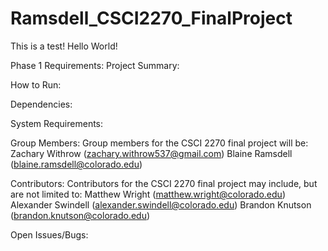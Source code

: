 # Ramsdell_CSCI2270_FinalProject
This is a test! Hello World! 

Phase 1 Requirements:
Project Summary:


How to Run:


Dependencies:


System Requirements:


Group Members:
Group members for the CSCI 2270 final project will be:
Zachary Withrow (zachary.withrow537@gmail.com)
Blaine Ramsdell (blaine.ramsdell@colorado.edu)

Contributors:
Contributors for the CSCI 2270 final project may include, but are not limited to:
Matthew Wright (matthew.wright@colorado.edu)
Alexander Swindell (alexander.swindell@colorado.edu)
Brandon Knutson (brandon.knutson@colorado.edu)

Open Issues/Bugs:

